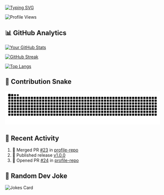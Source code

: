 <!-- ==================== DYNAMIC HEADER ==================== -->
[![Typing SVG](https://readme-typing-svg.herokuapp.com?font=Fira+Code&pause=1000&color=00F728&width=435&lines=Hi+👋+I'm+Shadhujan;Fullstack+Developer💻;Computer+Science+Undergraduate⚡)](https://git.io/typing-svg)

![Profile Views](https://komarev.com/ghpvc/?username=Shadhujan&style=flat-square&color=blue)

<!-- ==================== AUTOMATED STATS ==================== -->
## 📊 GitHub Analytics

[![Your GitHub Stats](https://github-readme-stats.vercel.app/api?username=Shadhujan&show_icons=true&theme=radical)](https://github.com/anuraghazra/github-readme-stats)

[![GitHub Streak](https://streak-stats.demolab.com?user=Shadhujan&theme=dark)](https://git.io/streak-stats)

[![Top Langs](https://github-readme-stats.vercel.app/api/top-langs/?username=Shadhujan&layout=compact&theme=vision-friendly-dark)](https://github.com/anuraghazra/github-readme-stats)

<!-- ==================== SNAKE ANIMATION ==================== -->
## 🐍 Contribution Snake 
<div align="center">
  <img src="dist/github-contribution-grid-snake-dark.svg" alt="Snake animation" style="max-width: 100%;">
</div>

<!-- ==================== AUTOMATED ACTIVITY ==================== -->
## 📅 Recent Activity
<!--START_SECTION:activity-->
<!-- This section will auto-update with your actual activity -->
1. 🎉 Merged PR [#23](https://github.com/Shadhujan/Shadhujan/pull/23) in [profile-repo](https://github.com/Shadhujan/Shadhujan)
2. 🚀 Published release [v1.0.0](https://github.com/Shadhujan/Shadhujan/releases/tag/v1.0.0)
3. 💪 Opened PR [#24](https://github.com/Shadhujan/Shadhujan/pull/24) in [profile-repo](https://github.com/Shadhujan/Shadhujan)
<!--END_SECTION:activity-->

## 🤖 Random Dev Joke
![Jokes Card](https://readme-jokes.vercel.app/api?theme=dark)
